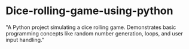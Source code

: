 # Dice-rolling-game-using-python
"A Python project simulating a dice rolling game. Demonstrates basic programming concepts like random number generation, loops, and user input handling."

